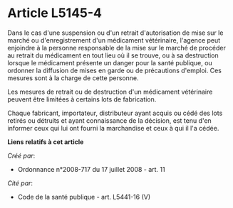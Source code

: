 # Article L5145-4

Dans le cas d'une suspension ou d'un retrait d'autorisation de mise sur le marché ou d'enregistrement d'un médicament
vétérinaire, l'agence peut enjoindre à la personne responsable de la mise sur le marché de procéder au retrait du médicament
en tout lieu où il se trouve, ou à sa destruction lorsque le médicament présente un danger pour la santé publique, ou
ordonner la diffusion de mises en garde ou de précautions d'emploi. Ces mesures sont à la charge de cette personne. 

Les mesures de retrait ou de destruction d'un médicament vétérinaire peuvent être limitées à certains lots de fabrication. 

Chaque fabricant, importateur, distributeur ayant acquis ou cédé des lots retirés ou détruits et ayant connaissance de la
décision, est tenu d'en informer ceux qui lui ont fourni la marchandise et ceux à qui il l'a cédée.

**Liens relatifs à cet article**

_Créé par_:

  - Ordonnance n°2008-717 du 17 juillet 2008 - art. 11

_Cité par_:

  - Code de la santé publique - art. L5441-16 (V)
